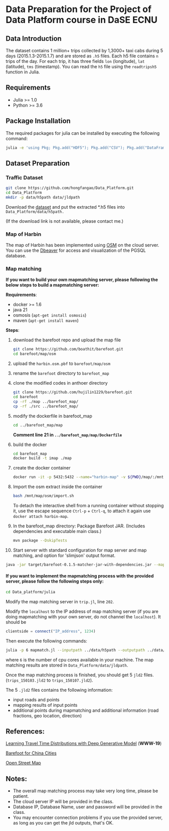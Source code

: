 # Data Preparation for the Project of Data Platform course in DaSE ECNU
## Data Introduction
The dataset contains 1 million+ trips collected by 1,3000+ taxi cabs during 5 days (2015.1.3-2015.1.7) and are stored as `.h5` files. Each h5 file contains `n` trips of the day. For each trip, it has three fields `lon` (longitude), `lat` (latitude), `tms` (timestamp). You can read the `h5` file using the `readtripsh5` function in Julia.
## Requirements
- Julia >= 1.0
- Python >= 3.6
## Package Installation
The required packages for julia can be installed by executing the following command:
```bash
julia -e 'using Pkg; Pkg.add("HDF5"); Pkg.add("CSV"); Pkg.add("DataFrames"); Pkg.add("Distances"); Pkg.add("StatsBase"); Pkg.add("JSON"); Pkg.add("Lazy"); Pkg.add("JLD2"); Pkg.add("ArgParse"); Pkg.add("FileIO")'
```
## Dataset Preparation
### Traffic Dataset
```bash
git clone https://github.com/hongfangao/Data_Platform.git
cd Data_Platform
mkdir -p data/h5path data/jldpath
```
Download the [dataset](https://pan.quark.cn/s/b30e6b7cd379) and put the extracted *.h5 files into `Data_Platform/data/h5path.`

(If the download link is not available, please contact me.)
### Map of Harbin
The map of Harbin has been implemented using [OSM](https://www.openstreetmap.org) on the cloud server. You can use the [Dbeaver](https://mirrors.nju.edu.cn/github-release/dbeaver/dbeaver/) for access and visualization of the PGSQL database. 

### Map matching

**If you want to build your own mapmatching server, please following the below steps to build a mapmatching server:**

**Requirements**:

- docker >= 1.6
- java 21
- osmosis (`apt-get install osmosis`)
- maven (`apt-get install maven`)

**Steps**:
1. download the barefoot repo and upload the map file
   ```bash
   git clone https://github.com/boathit/barefoot.git
   cd barefoot/map/osm
   ```
2. upload the `harbin.osm.pbf` to `barefoot/map/osm`
3. rename the `barefoot` directory to `barefoot_map`
4. clone the modified codes in anthoer directory
   ```bash
   git clone https://github.com/hujilin1229/barefoot.git
   cd barefoot
   cp -rf ./map ../barefoot_map/
   cp -rf ./src ../barefoot_map/
   ```
5. modify the dockerfile in barefoot_map
   ```bash
   cd ../barefoot_map/map
   ```
   **Comment line 21 in `../barefoot_map/map/Dockerfile`**

6. build the docker  
   ```bash
   cd barefoot_map
   docker build -t imap ./map
   ```
7. create the docker container
   ```bash
   docker run -it -p 5432:5432 --name="harbin-map" -v ${PWD}/map/:/mnt/map imap
   ```
8. Import the osm extract inside the container
   ```bash
   bash /mnt/map/osm/import.sh
   ```    
   To detach the interactive shell from a running container without stopping it, use the escape sequence `Ctrl-p` + `Ctrl-q`, to attach it again use `docker attach harbin-map`.
9. In the barefoot_map directory:
   Package Barefoot JAR. (Includes dependencies and executable main class.)
   ```bash
   mvn package --DskipTests
   ```
10. Start server with standard configuration for map server and map matching, and option for 'slimjson' output format.
   ```bash
   java -jar target/barefoot-0.1.5-matcher-jar-with-dependencies.jar --mapmatchjson config/server.properties config/harbin.properties
   ```
#### If you want to implement the mapmatching process with the provided server, please follow the following steps only:
```bash
cd Data_platform/julia
```
Modify the map matching server in `trip.jl`, line `202`.

Modify the `localhost` to the IP address of map matching server (if you are doing mapmatching with your own server, do not channel the `localhost`).
It should be
```julia
clientside = connect("IP_address", 1234)
```
Then execute the following commands:
```bash
julia -p 6 mapmatch.jl --inputpath ../data/h5path --outputpath ../data/jldpath
```
where `6` is the number of cpu cores available in your machine. The map matching results are stored in `Data_Platform/data/jldpath`.

Once the map matching process is finished, you should get 5 `jld2` files.
(`trips_150103.jld2` to `trips_150107.jld2`).

The 5 `.jld2` files contains the following information:

- input roads and points
- mapping results of input points
- additional points during mapmatching and additional information (road fractions, geo location, direction)

## References:
[Learning Travel Time Distributions with Deep Generative Model](http://www.ntu.edu.sg/home/lixiucheng/pdfs/www19-deepgtt.pdf) (**WWW-19**)

[Barefoot for China Cities](https://github.com/boathit/barefoot)

[Open Street Map](https://www.openstreetmap.org)
## Notes:
- The overall map matching process may take very long time, please be patient.
- The cloud server IP will be provided in the class.
- Database IP, Database Name, user and password will be provided in the class.
- You may encounter connection problems if you use the provided server, as long as you can get the jld outputs, that's OK.